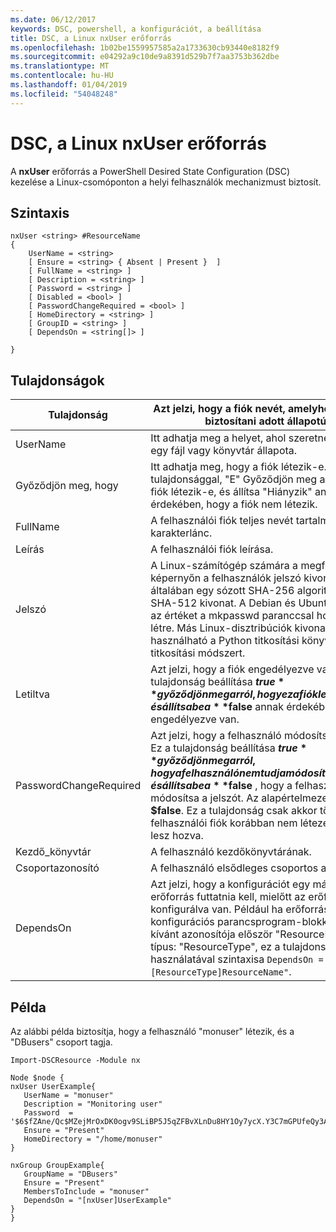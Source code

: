 ```yaml
---
ms.date: 06/12/2017
keywords: DSC, powershell, a konfigurációt, a beállítása
title: DSC, a Linux nxUser erőforrás
ms.openlocfilehash: 1b02be1559957585a2a1733630cb93440e8182f9
ms.sourcegitcommit: e04292a9c10de9a8391d529b7f7aa3753b362dbe
ms.translationtype: MT
ms.contentlocale: hu-HU
ms.lasthandoff: 01/04/2019
ms.locfileid: "54048248"
---
```

# <a name="dsc-for-linux-nxuser-resource"></a>DSC, a Linux nxUser erőforrás

A **nxUser** erőforrás a PowerShell Desired State Configuration (DSC) kezelése a Linux-csomóponton a helyi felhasználók mechanizmust biztosít.

## <a name="syntax"></a>Szintaxis

```
nxUser <string> #ResourceName
{
    UserName = <string>
    [ Ensure = <string> { Absent | Present }  ]
    [ FullName = <string> ]
    [ Description = <string> ]
    [ Password = <string> ]
    [ Disabled = <bool> ]
    [ PasswordChangeRequired = <bool> ]
    [ HomeDirectory = <string> ]
    [ GroupID = <string> ]
    [ DependsOn = <string[]> ]

}
```

## <a name="properties"></a>Tulajdonságok

|  Tulajdonság |  Azt jelzi, hogy a fiók nevét, amelyhez szeretne biztosítani adott állapotú. |
|---|---|
| UserName| Itt adhatja meg a helyet, ahol szeretne biztosítani egy fájl vagy könyvtár állapota.|
| Győződjön meg, hogy| Itt adhatja meg, hogy a fiók létezik-e. Ezzel a tulajdonsággal, "E" Győződjön meg arról, hogy a fiók létezik-e, és állítsa "Hiányzik" annak érdekében, hogy a fiók nem létezik.|
| FullName| A felhasználói fiók teljes nevét tartalmazó karakterlánc.|
| Leírás| A felhasználói fiók leírása.|
| Jelszó| A Linux-számítógép számára a megfelelő képernyőn a felhasználók jelszó kivonatát. Ez általában egy sózott SHA-256 algoritmust, vagy SHA-512 kivonat. A Debian és Ubuntu Linux ezt az értéket a mkpasswd paranccsal hozhatók létre. Más Linux-disztribúciók kivonatának használható a Python titkosítási könyvtár a titkosítási módszert.|
| Letiltva| Azt jelzi, hogy a fiók engedélyezve van-e. Ez a tulajdonság beállítása **$true** győződjön meg arról, hogy ez a fiók le van tiltva, és állítsa be a **$false** annak érdekében, hogy engedélyezve van.|
| PasswordChangeRequired| Azt jelzi, hogy a felhasználó módosítsa a jelszót. Ez a tulajdonság beállítása **$true** győződjön meg arról, hogy a felhasználó nem tudja módosítani a jelszót, és állítsa be a **$false** , hogy a felhasználó módosítsa a jelszót. Az alapértelmezett érték **$false**. Ez a tulajdonság csak akkor történik, ha a felhasználói fiók korábban nem létezett, és létre lesz hozva.|
| Kezdő_könyvtár| A felhasználó kezdőkönyvtárának.|
| Csoportazonosító| A felhasználó elsődleges csoportos azonosítója.|
| DependsOn | Azt jelzi, hogy a konfigurációt egy másik erőforrás futtatnia kell, mielőtt az erőforrás konfigurálva van. Például ha erőforrás konfigurációs parancsprogram-blokkot futtatni kívánt azonosítója először "ResourceName" és a típus: "ResourceType", ez a tulajdonság használatával szintaxisa `DependsOn = "[ResourceType]ResourceName"`.|

## <a name="example"></a>Példa

Az alábbi példa biztosítja, hogy a felhasználó "monuser" létezik, és a "DBusers" csoport tagja.

```
Import-DSCResource -Module nx

Node $node {
nxUser UserExample{
   UserName = "monuser"
   Description = "Monitoring user"
   Password  =    '$6$fZAne/Qc$MZejMrOxDK0ogv9SLiBP5J5qZFBvXLnDu8HY1Oy7ycX.Y3C7mGPUfeQy3A82ev3zIabhDQnj2ayeuGn02CqE/0'
   Ensure = "Present"
   HomeDirectory = "/home/monuser"
}

nxGroup GroupExample{
   GroupName = "DBusers"
   Ensure = "Present"
   MembersToInclude = "monuser"
   DependsOn = "[nxUser]UserExample"
}
}
```
